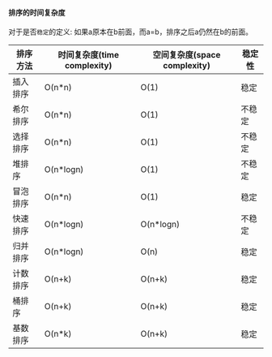 #### 排序的时间复杂度

对于是否`稳定`的定义: 如果a原本在b前面，而a=b，排序之后a仍然在b的前面。

|排序方法|时间复杂度(time complexity)|空间复杂度(space complexity)|稳定性|
|----|----|----|----|
|插入排序|O(n*n)|O(1)|稳定|
|希尔排序|O(n*n)|O(1)|不稳定|
|选择排序|O(n*n)|O(1)|不稳定|
|堆排序|O(n*logn)|O(1)|不稳定|
|冒泡排序|O(n*n)|O(1)|稳定|
|快速排序|O(n*logn)|O(n*logn)|不稳定|
|归并排序|O(n*logn)|O(n)|稳定|
|计数排序|O(n+k)|O(n+k)|稳定|
|桶排序|O(n+k)|O(n+k)|稳定|
|基数排序|O(n*k)|O(n+k)|稳定|
